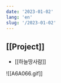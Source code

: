 ```yaml
---
date: '2023-01-02'
lang: 'en'
slug: '/2023-01-02'
---
```


## [[Project]]

- [[하늘땅사람]]

![[A6A066.gif]]
